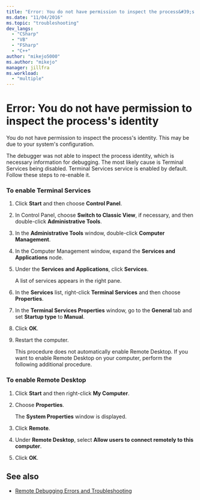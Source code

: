 ```yaml
---
title: "Error: You do not have permission to inspect the process&#39;s identity | Microsoft Docs"
ms.date: "11/04/2016"
ms.topic: "troubleshooting"
dev_langs:
  - "CSharp"
  - "VB"
  - "FSharp"
  - "C++"
author: "mikejo5000"
ms.author: "mikejo"
manager: jillfra
ms.workload:
  - "multiple"
---
```

# Error: You do not have permission to inspect the process&#39;s identity
You do not have permission to inspect the process's identity. This may be due to your system's configuration.

 The debugger was not able to inspect the process identity, which is necessary information for debugging. The most likely cause is Terminal Services being disabled. Terminal Services service is enabled by default. Follow these steps to re-enable it.

### To enable Terminal Services

1. Click **Start** and then choose **Control Panel**.

2. In Control Panel, choose **Switch to Classic View**, if necessary, and then double-click **Administrative Tools**.

3. In the **Administrative Tools** window, double-click **Computer Management**.

4. In the Computer Management window, expand the **Services and Applications** node.

5. Under the **Services and Applications**, click **Services**.

     A list of services appears in the right pane.

6. In the **Services** list, right-click **Terminal Services** and then choose **Properties**.

7. In the **Terminal Services Properties** window, go to the **General** tab and set **Startup type** to **Manual**.

8. Click **OK**.

9. Restart the computer.

     This procedure does not automatically enable Remote Desktop. If you want to enable Remote Desktop on your computer, perform the following additional procedure.

### To enable Remote Desktop

1. Click **Start** and then right-click **My Computer**.

2. Choose **Properties**.

     The **System Properties** window is displayed.

3. Click **Remote**.

4. Under **Remote Desktop**, select **Allow users to connect remotely to this computer**.

5. Click **OK**.

## See also
- [Remote Debugging Errors and Troubleshooting](../debugger/remote-debugging-errors-and-troubleshooting.md)